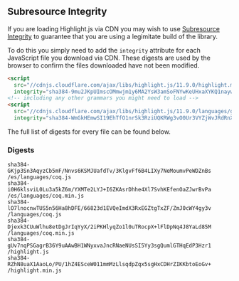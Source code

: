 ## Subresource Integrity

If you are loading Highlight.js via CDN you may wish to use [Subresource Integrity](https://developer.mozilla.org/en-US/docs/Web/Security/Subresource_Integrity) to guarantee that you are using a legimitate build of the library.

To do this you simply need to add the `integrity` attribute for each JavaScript file you download via CDN. These digests are used by the browser to confirm the files downloaded have not been modified.

```html
<script
  src="//cdnjs.cloudflare.com/ajax/libs/highlight.js/11.9.0/highlight.min.js"
  integrity="sha384-9mu2JKpUImscOMmwjm1y6MA2YsW3amSoFNYwKeUHxaXYKQ1naywWmamEGMdviEen"></script>
<!-- including any other grammars you might need to load -->
<script
  src="//cdnjs.cloudflare.com/ajax/libs/highlight.js/11.9.0/languages/go.min.js"
  integrity="sha384-WmGkHEmwSI19EhTfO1nrSk3RziUQKRWg3vO0Ur3VYZjWvJRdRnX4/scQg+S2w1fI"></script>
```

The full list of digests for every file can be found below.

### Digests

```
sha384-GKjp3Sn3AqyzCb5mF/Nnvs6KSMJUafdTv/3KlgvFf6B4LIXy7NeMoumvPeWDZnBs /es/languages/coq.js
sha384-i0H6klsviL0Lu3a5kZ6m/YXMTe2LYJ+I6ZKAsrDhhe4Xl7SvhKEfenOaZJwrBvPa /es/languages/coq.min.js
sha384-lO7lnocnwTUS5n56Ha8hDFE/66823d1EVQeImdX3RxEGZtgTxZF/ZmJ0cWY4gy3v /languages/coq.js
sha384-Djexk3CUuWlhu8etDgJrIqYyX/2iPKHlyqZo1l0uTRocpX+lFlDpNq4J8YaLd85M /languages/coq.min.js
sha384-gUv7nqPSGagrB36Y9uAAwBH1WNyxvaJncRNaeNUsSI5Yy3sgQumlGTHqEdP3Hzr1 /highlight.js
sha384-RZhN8uaX1AaoLo/PU/1hZ4ESceW011mmMzLlsqdpZqx5sgHxCDHrZIKKbtoEoGv+ /highlight.min.js
```

